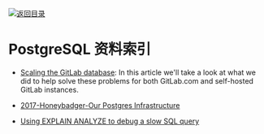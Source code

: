 [![返回目录](https://parg.co/UGo)](https://parg.co/b4z) 
 
 

# PostgreSQL 资料索引

- [Scaling the GitLab database](http://hn.premii.com/#/article/15586488):  In this article we'll take a look at what we did to help solve these problems for both GitLab.com and self-hosted GitLab instances.

- [2017-Honeybadger-Our Postgres Infrastructure](http://blog.honeybadger.io/our-postgres-infrastructure/)

- [Using EXPLAIN ANALYZE to debug a slow SQL query](http://6me.us/VBTwlM)